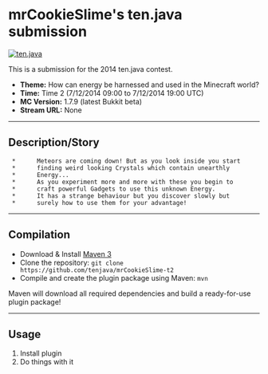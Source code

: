 mrCookieSlime's ten.java submission
==============================

[![ten.java](https://cdn.mediacru.sh/hu4CJqRD7AiB.svg)](https://tenjava.com/)

This is a submission for the 2014 ten.java contest.

- __Theme:__ How can energy be harnessed and used in the Minecraft world?
- __Time:__ Time 2 (7/12/2014 09:00 to 7/12/2014 19:00 UTC)
- __MC Version:__ 1.7.9 (latest Bukkit beta)
- __Stream URL:__ None

<!-- put chosen theme above -->

---------------------------------------

Description/Story
-----------------

	 * 		Meteors are coming down! But as you look inside you start
	 * 		finding weird looking Crystals which contain unearthly
	 * 		Energy...
	 * 		As you experiment more and more with these you begin to
	 * 		craft powerful Gadgets to use this unknown Energy.
	 * 		It has a strange behaviour but you discover slowly but
	 * 		surely how to use them for your advantage!

---------------------------------------

Compilation
-----------

- Download & Install [Maven 3](http://maven.apache.org/download.html)
- Clone the repository: `git clone https://github.com/tenjava/mrCookieSlime-t2`
- Compile and create the plugin package using Maven: `mvn`

Maven will download all required dependencies and build a ready-for-use plugin package!

---------------------------------------

Usage
-----

1. Install plugin
2. Do things with it

<!-- Hi, mrCookieSlime! This is the default README for every ten.java submission. -->
<!-- We encourage you to edit this README with some information about your submission – keep in mind you'll be scored on documentation! -->
